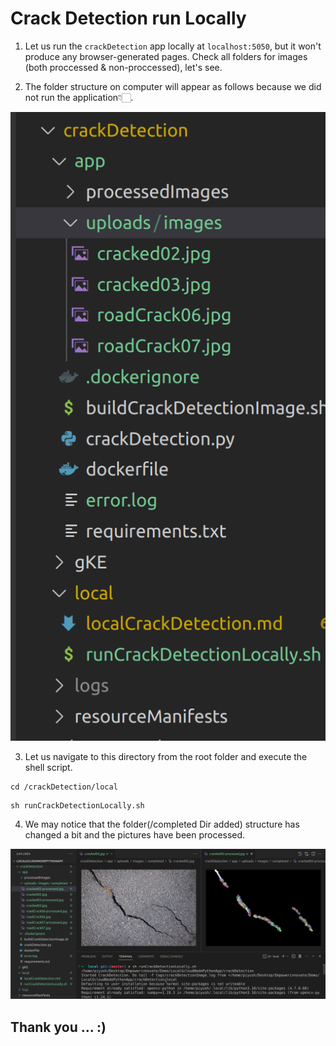 # Crack Detection run Locally

1. Let us run the `crackDetection` app locally at `localhost:5050`, but it won't produce any browser-generated pages. Check all folders for images (both proccessed & non-proccessed), let's see.

2. The folder structure on computer will appear as follows because we did not run the application👇🏻.

![Folder Before Crack Detection](/docScreenshots/folderBeforeCrackDetection.png)

3. Let us navigate to this directory from the root folder and execute the shell script.

```
cd /crackDetection/local
```

```
sh runCrackDetectionLocally.sh
```

4. We may notice that the folder(/completed Dir added) structure has changed a bit and the pictures have been processed.

![Folder After Crack Detection](/docScreenshots/folderAfterCrackDetection.png)

## Thank you ... :)
